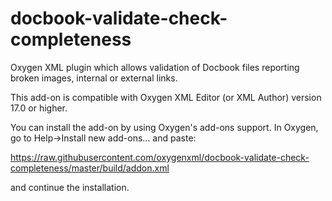 # docbook-validate-check-completeness
Oxygen XML plugin which allows validation of Docbook files reporting broken images, internal or external links.



This add-on is compatible with Oxygen XML Editor (or XML Author) version 17.0 or higher. 

You can install the add-on by using Oxygen's add-ons support. In Oxygen, go to Help->Install new add-ons... and paste:

https://raw.githubusercontent.com/oxygenxml/docbook-validate-check-completeness/master/build/addon.xml

and continue the installation.


